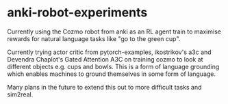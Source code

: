 # anki-robot-experiments

Currently using the Cozmo robot from anki as an RL agent train to maximise rewards for natural 
language tasks like "go to the green cup".  

Currently trying actor critic from pytorch-examples, ikostrikov's a3c and Devendra Chaplot's Gated 
Attention A3C on training cozmo to look at different objects e.g. cups and bowls. 
This is a form of language grounding which enables machines to ground themselves in some form of language.

Many plans in the future to extend this out to more difficult tasks and sim2real.
